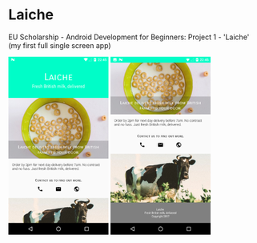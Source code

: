 # Laiche
EU Scholarship - Android Development for Beginners: Project 1 - 'Laiche' (my first full single screen app)</p>
<img width="200px" src="https://github.com/mbeevor/Laiche/blob/master/Screenshot_20170211-224535.png">
<img width="200px" src="https://github.com/mbeevor/Laiche/blob/master/Screenshot_20170211-224542.png">
